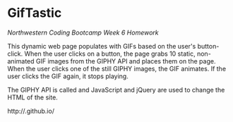 # GifTastic

*Northwestern Coding Bootcamp Week 6 Homework*

This dynamic web page populates with GIFs based on the user's button-click. When the user clicks on a button, the page grabs 10 static, non-animated GIF images from the GIPHY API and places them on the page. When the user clicks one of the still GIPHY images, the GIF animates. If the user clicks the GIF again, it stops playing.

The GIPHY API is called and JavaScript and jQuery are used to change the HTML of the site.


http://<username>.github.io/<repository-name>